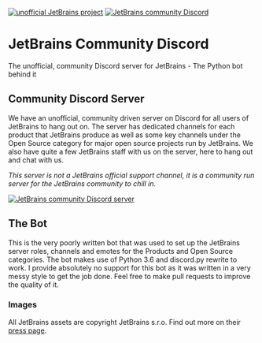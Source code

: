 [![unofficial JetBrains project](https://goo.gl/uHwC96)](https://confluence.jetbrains.com/display/ALL/JetBrains+on+GitHub)
[![JetBrains community Discord](https://goo.gl/xe5fjk)](https://discord.gg/yBQKN5b)

# JetBrains Community Discord
The unofficial, community Discord server for JetBrains - The Python bot behind it

## Community Discord Server

We have an unofficial, community driven server on Discord for all users of JetBrains to hang out on.
The server has dedicated channels for each product that JetBrains produce as well as some key channels under the Open Source category for major open source projects run by JetBrains.
We also have quite a few JetBrains staff with us on the server, here to hang out and chat with us.

*This server is not a JetBrains official support channel, it is a community run server for the JetBrains community to chill in.*

[![JetBrains community Discord server](https://discordapp.com/api/guilds/433980600391696384/embed.png?style=banner3)](https://discord.gg/yBQKN5b)

## The Bot

This is the very poorly written bot that was used to set up the JetBrains server roles, channels and emotes for the Products and Open Source categories.
The bot makes use of Python 3.6 and discord.py rewrite to work.
I provide absolutely no support for this bot as it was written in a very messy style to get the job done.
Feel free to make pull requests to improve the quality of it.

### Images

All JetBrains assets are copyright JetBrains s.r.o.
Find out more on their [press page](https://www.jetbrains.com/company/press/).
